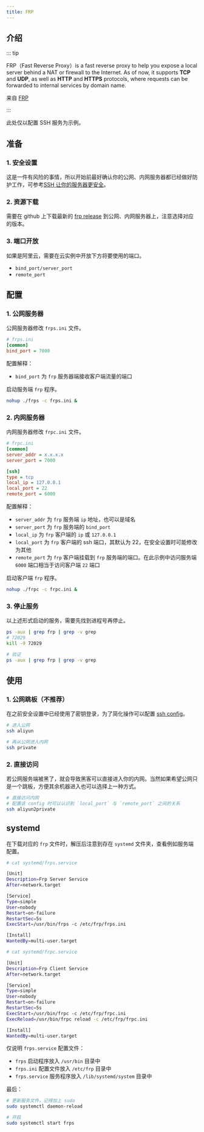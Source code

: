 ```yaml
---
title: FRP
---
```


## 介绍

::: tip

FRP（Fast Reverse Proxy）is a fast reverse proxy to help you expose a local server behind a NAT or firewall to the Internet. As of now, it supports **TCP** and **UDP**, as well as **HTTP** and **HTTPS** protocols, where requests can be forwarded to internal services by domain name.

来自 [FRP](https://github.com/fatedier/frp)

:::

此处仅以配置 SSH 服务为示例。



## 准备

### 1. 安全设置

这是一件有风险的事情，所以开始前最好确认你的公网、内网服务器都已经做好防护工作，可参考[SSH 让你的服务器更安全](/os/linux/ssh-makes-your-server-more-secure.html)。

### 2. 资源下载

需要在 github 上下载最新的 [frp release](https://github.com/fatedier/frp/releases) 到公网、内网服务器上，注意选择对应的版本。

### 3. 端口开放

如果是阿里云，需要在云实例中开放下方将要使用的端口。

+ `bind_port/server_port`
+ `remote_port`



## 配置

### 1. 公网服务器

公网服务器修改 `frps.ini` 文件。

```ini
# frps.ini
[common]
bind_port = 7000
```

配置解释：

+ `bind_port` 为 `frp` 服务器端接收客户端流量的端口

启动服务端 `frp` 程序。

```bash
nohup ./frps -c frps.ini &
```

### 2. 内网服务器

内网服务器修改 `frpc.ini` 文件。

```ini
# frpc.ini
[common]
server_addr = x.x.x.x
server_port = 7000

[ssh]
type = tcp
local_ip = 127.0.0.1
local_port = 22
remote_port = 6000
```

配置解释：

+ `server_addr` 为 `frp` 服务端 `ip` 地址，也可以是域名
+ `server_port` 为 `frp` 服务端的 `bind_port` 
+ `local_ip` 为 `frp` 客户端的 `ip` 或 `127.0.0.1`
+ `local_port` 为 `frp` 客户端的 ssh 端口，其默认为 22，在安全设置时可能修改为其他
+ `remote_port` 为 `frp` 客户端挂载到 `frp` 服务端的端口。在此示例中访问服务端 `6000` 端口相当于访问客户端 `22` 端口

启动客户端 `frp` 程序。

```bash
nohup ./frpc -c frpc.ini &
```

### 3. 停止服务

以上述形式启动的服务，需要先找到进程号再停止。

```bash
ps -aux | grep frp | grep -v grep
# 72029
kill -9 72029

# 验证
ps -aux | grep frp | grep -v grep
```





## 使用

### 1. 公网跳板（不推荐）

在之前安全设置中已经使用了密钥登录，为了简化操作可以配置 [ssh config](/os/linux/login-with-rsa-key.html#快速访问服务器)。

```bash
# 进入公网
ssh aliyun

# 再从公网进入内网
ssh private
```

### 2. 直接访问

若公网服务端被黑了，就会导致黑客可以直接进入你的内网。当然如果希望公网只是一个跳板，方便其余机器进入也可以选择上一种方式。

```bash
# 直接访问内网
# 配置该 config 时可以认识到 `local_port` 与 `remote_port` 之间的关系
ssh aliyun2private
```



## systemd

在下载对应的 `frp` 文件时，解压后注意到存在 `systemd` 文件夹，查看例如服务端配置。

```bash
# cat systemd/frps.service

[Unit]
Description=Frp Server Service
After=network.target

[Service]
Type=simple
User=nobody
Restart=on-failure
RestartSec=5s
ExecStart=/usr/bin/frps -c /etc/frp/frps.ini

[Install]
WantedBy=multi-user.target

# cat systemd/frpc.service

[Unit]
Description=Frp Client Service
After=network.target

[Service]
Type=simple
User=nobody
Restart=on-failure
RestartSec=5s
ExecStart=/usr/bin/frpc -c /etc/frp/frpc.ini
ExecReload=/usr/bin/frpc reload -c /etc/frp/frpc.ini

[Install]
WantedBy=multi-user.target
```

仅说明 `frps.service` 配置文件：

+ `frps` 启动程序放入 `/usr/bin` 目录中
+ `frps.ini` 配置文件放入 `/etc/frp` 目录中
+ `frps.service` 服务程序放入 `/lib/systemd/system` 目录中

最后：

```bash
# 更新服务文件，记得加上 sudo
sudo systemctl daemon-reload

# 开启
sudo systemctl start frps
```

